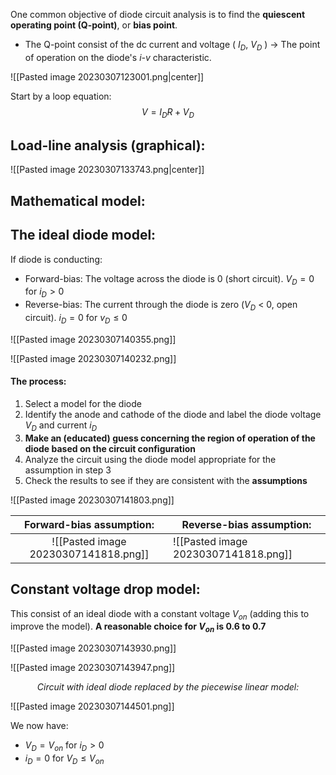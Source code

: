 One common objective of diode circuit analysis is to find the **quiescent operating point (Q-point)**, or **bias point**.
- The Q-point consist of the dc current and voltage ( ${I_D}$, $V_D$ ) -> The point of operation on the diode's *i-v* characteristic.

![[Pasted image 20230307123001.png|center]]

Start by a loop equation:
$${V = I_DR + V_D}$$
## Load-line analysis (graphical):

![[Pasted image 20230307133743.png|center]]

## Mathematical model:
## The ideal diode model:
If diode is conducting:
- Forward-bias: The voltage across the diode is 0 (short circuit).
	$V_D = 0$ for $i_D > 0$
- Reverse-bias: The current through the diode is zero ($V_D$ < 0, open circuit).
	$i_D = 0$ for $v_D \leq 0$

![[Pasted image 20230307140355.png]]

![[Pasted image 20230307140232.png]]

#### The process:
1. Select a model for the diode
2. Identify the anode and cathode of the diode and label the diode voltage $V_D$ and current $i_D$
3. **Make an (educated) guess concerning the region of operation of the diode based on the circuit configuration**
4. Analyze the circuit using the diode model appropriate for the assumption in step 3
5. Check the results to see if they are consistent with the **assumptions**

![[Pasted image 20230307141803.png]]


|       Forward-bias assumption:       | Reverse-bias assumption:             |
|:------------------------------------:| ------------------------------------ |
| ![[Pasted image 20230307141818.png]] | ![[Pasted image 20230307141818.png]] |

## Constant voltage drop model:
This consist of an ideal diode with a constant voltage $V_{on}$ (adding this to improve the model).
**A reasonable choice for $V_{on}$ is 0.6 to 0.7**

![[Pasted image 20230307143930.png]]

![[Pasted image 20230307143947.png]]

<center><em>Circuit with ideal diode replaced by the piecewise linear model:</em></center>

![[Pasted image 20230307144501.png]]

We now have:
- $V_D = V_{on}$ for $i_D > 0$
- $i_D = 0$ for $V_D \leq V_{on}$

